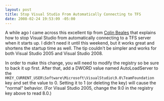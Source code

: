 ```yaml
---
layout: post
title: Stop Visual Studio From Automatically Connecting to TFS
date: 2008-02-24 19:53:09 -05:00
---
```


A while ago I came across this excellent tip from [Colin Beales](http://blogs.msdn.com/colinbeales/archive/2007/11/02/stop-connecting-to-tfs-on-visual-studio-2005.aspx) that explains how to stop Visual Studio from automatically connecting to a TFS server when it starts up. I didn't need it until this weekend, but it works great and shortens the startup time as well. The tip couldn't be simpler and works for both Visual Studio 2005 and Visual Studio 2008.

In order to make this change, you will need to modify the registry so be sure to back it up first. After that, add a DWORD value named AutoLoadServer to the `HKEY_CURRENT_USER\Software\Microsoft\VisualStudio\9.0\TeamFoundation` key and set the value to 0. Setting it to 1 (or deleting the key) will cause the "normal" behavior. (For Visual Studio 2005, change the 9.0 in the registry key above to read 8.0.)
